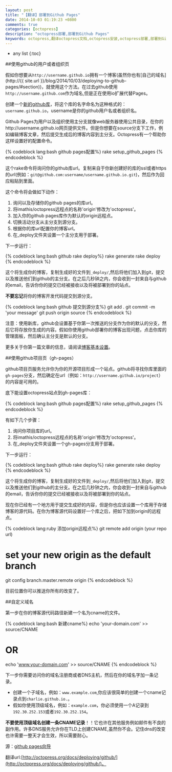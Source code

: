 ```yaml
---
layout: post
title: "【翻译】部署到Github Pages"
date: 2014-10-03 01:19:23 +0800
comments: true
categories: [octopress]
description: "octopress部署,部署到Github Pages"
keywords: octopress,翻译octopress文档,octopress安装,octopress部署,部署到Github Pages
---
```


* any list
{:toc}  

##使用github的用户或者组织页  

假如你想要从`http://username.github.io`拥有一个博客(虽然你也有[自己的域名](http://{{ site.url }}/blog/2014/10/03/deploying-to-github-pages/#section))，就使用这个方法。在过去github使用`http://username.github.com`作为域名,但是正在使用io扩展代替Pages。  

创建一个[新的github库](https://github.com/new)，将这个库的名字命名为这种格式的：`username.github.io`，username是你的github用户名或者组织名。  

Github Pages为用户以及组织使用主分支就像web服务器使用公共目录，在你的http://username.github.io网页提供文件。但是你想要在source分支下工作，例如编辑博客文章，然后提交生成后的博客内容到主分支。Octopress有一个帮助你这样设置好的配置命令。  

<!-- more --> 

{% codeblock  lang:bash github pages配置%}
rake setup_github_pages
{% endcodeblock %}    

这个rake命令将询问你的github库url。复制来自于你新创建好的库的ssl或者https的url(例如：`git@github.com:username/username.github.io.git`)，然后作为回应粘贴到里面。  

这个命令将会做如下动作：  

1.  询问以及存储你的github pages的库url。
2.  将imathis/octopress远程点的名称'origin'修改为'octopress'。
3.  加入你的github pages库作为默认的origin远程点。  
4.  切换活动分支从主分支到源分支。  
5.  根据你的库url配置你的博客url。  
6.  在_deploy文件夹设置一个主分支用于部署。	  

下一步运行：  

{% codeblock  lang:bash github rake deploy%}
rake generate
rake deploy
{% endcodeblock %}  

这个将生成你的博客，复制生成好的文件到`_deploy/`,然后将他们加入到git，提交以及推送他们到github的主分支。在之后几秒钟之内，你会收到一封来自与github的email，告诉你你的提交已经被接收以及将被部署到你的站点。  

**不要忘记**将你的博客开发代码提交到源分支。  

{% codeblock  lang:bash github 提交到源分支%}
git add .
git commit -m 'your message'
git push origin source
{% endcodeblock %}   

注意：使用新库，github会设置基于你第一次推送的分支作为你的默认的分支，然后它将存放你生成的内容。假如你使用github部署你的博客出现问题，点击你库的管理面板，然后确认主分支是默认的分支。  

更多关于你第一篇文章的信息，请阅读[博客基本设置](http://octopress.org/docs/blogging/)。  

##使用github项目页（gh-pages）  

github项目页服务允许你为你的开源项目形成一个站点。github将寻找你库里面的`gh-pages`分支，然后确定在url（例如：`http://username.github.io/project`）的内容是可用的。  

底下能设置octopress站点到gh-pages库：  

{% codeblock  lang:bash github pages配置%}
rake setup_github_pages
{% endcodeblock %}    

有如下几个步骤：  

1.  询问你项目库的url。
2.  将imathis/octopress远程点的名称'origin'修改为'octopress'。
3.  在_deploy文件夹设置一个gh-pages分支用于部署。	  

下一步运行：  

{% codeblock  lang:bash github rake deploy%}
rake generate
rake deploy
{% endcodeblock %}  

这个将生成你的博客，复制生成好的文件到`_deploy/`,然后将他们加入到git，提交以及推送他们到github的主分支。在之后几秒钟之内，你会收到一封来自与github的email，告诉你你的提交已经被接收以及将被部署到你的站点。  

现在你已经有一个地方用于提交生成好的内容，但是你也应该设置一个库用于存储博客的源代码。在你为博客源代码设置好一个库之后，把如下加到origin的远程点。  

{% codeblock  lang:ruby 添加origin远程点%}
git remote add origin (your repo url)
# set your new origin as the default branch
git config branch.master.remote origin
{% endcodeblock %}    

目前位置你可以推送你所有的改变了。  

##自定义域名  

第一步在你的博客源代码路径新建一个名为cname的文件。  

{% codeblock  lang:bash 新建cname%}
echo 'your-domain.com' >> source/CNAME
# OR
echo 'www.your-domain.com' >> source/CNAME
{% endcodeblock %}     

下一步你需要访问你的域名注册商或者DNS主机，然后在你的域名字加一条记录。  

*  创建一个子域名，例如：`www.example.com`,你应该很简单的创建一个cname记录点到`charlie.github.io.`。  
*  假如你使用顶级域名，例如：`example.com`，你必须使用一个A记录到`192.30.252.153`或者`192.30.252.154`。  

**不要使用顶级域名创建一条CNAME记录**！！它也许在其他服务例如邮件有不良的副作用。许多DNS服务允许你在TLD上创建CNAME,虽然你不会。记住dns的改变也许需要一整天才会生效，所以需要耐心。  

源：[github pages向导](https://help.github.com/categories/github-pages-basics/)  

翻译url:[http://octopress.org/docs/deploying/github/](http://octopress.org/docs/deploying/github/)。